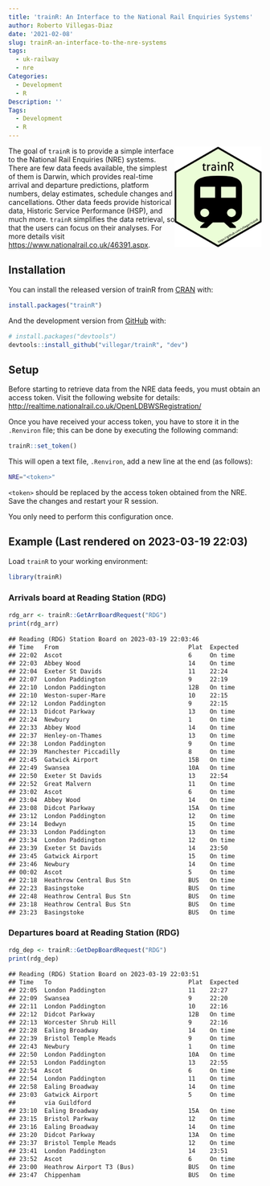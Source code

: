 ```yaml
---
title: 'trainR: An Interface to the National Rail Enquiries Systems'
author: Roberto Villegas-Diaz
date: '2021-02-08'
slug: trainR-an-interface-to-the-nre-systems
tags:
  - uk-railway
  - nre
Categories:
  - Development
  - R
Description: ''
Tags:
  - Development
  - R
---
```


<img src="https://raw.githubusercontent.com/villegar/trainR/main/inst/images/logo.png" alt="logo" align="right" height=200px/>

The goal of `trainR` is to provide a simple interface to the 
National Rail Enquiries (NRE) systems. There are few data feeds 
available, the simplest of them is Darwin, which provides real-time 
arrival and departure predictions, platform numbers, delay estimates, 
schedule changes and cancellations. Other data feeds provide historical 
data, Historic Service Performance (HSP), and much more. `trainR` 
simplifies the data retrieval, so that the users can focus on their 
analyses. For more details visit 
https://www.nationalrail.co.uk/46391.aspx.

## Installation

You can install the released version of trainR from [CRAN](https://CRAN.R-project.org) with:

``` r
install.packages("trainR")
```

And the development version from [GitHub](https://github.com/) with:

``` r
# install.packages("devtools")
devtools::install_github("villegar/trainR", "dev")
```

## Setup
Before starting to retrieve data from the NRE data feeds, you must obtain an access token. 
Visit the following website for details: http://realtime.nationalrail.co.uk/OpenLDBWSRegistration/

Once you have received your access token, you have to store it in the `.Renviron` file; this can be 
done by executing the following command:


```r
trainR::set_token()
```

This will open a text file, `.Renviron`, add a new line at the end (as follows):

```bash
NRE="<token>"
```

`<token>` should be replaced by the access token obtained from the NRE. Save the changes and restart 
your R session.

You only need to perform this configuration once.

## Example (Last rendered on 2023-03-19 22:03)

Load `trainR` to your working environment:

```r
library(trainR)
```

### Arrivals board at Reading Station (RDG)


```r
rdg_arr <- trainR::GetArrBoardRequest("RDG")
print(rdg_arr)
```

```
## Reading (RDG) Station Board on 2023-03-19 22:03:46
## Time   From                                    Plat  Expected
## 22:02  Ascot                                   6     On time
## 22:03  Abbey Wood                              14    On time
## 22:04  Exeter St Davids                        11    22:24
## 22:07  London Paddington                       9     22:19
## 22:10  London Paddington                       12B   On time
## 22:10  Weston-super-Mare                       10    22:15
## 22:12  London Paddington                       9     22:15
## 22:13  Didcot Parkway                          13    On time
## 22:24  Newbury                                 1     On time
## 22:33  Abbey Wood                              14    On time
## 22:37  Henley-on-Thames                        13    On time
## 22:38  London Paddington                       9     On time
## 22:39  Manchester Piccadilly                   8     On time
## 22:45  Gatwick Airport                         15B   On time
## 22:49  Swansea                                 10A   On time
## 22:50  Exeter St Davids                        13    22:54
## 22:52  Great Malvern                           11    On time
## 23:02  Ascot                                   6     On time
## 23:04  Abbey Wood                              14    On time
## 23:08  Didcot Parkway                          15A   On time
## 23:12  London Paddington                       12    On time
## 23:14  Bedwyn                                  15    On time
## 23:33  London Paddington                       13    On time
## 23:34  London Paddington                       12    On time
## 23:39  Exeter St Davids                        14    23:50
## 23:45  Gatwick Airport                         15    On time
## 23:46  Newbury                                 14    On time
## 00:02  Ascot                                   5     On time
## 22:18  Heathrow Central Bus Stn                BUS   On time
## 22:23  Basingstoke                             BUS   On time
## 22:48  Heathrow Central Bus Stn                BUS   On time
## 23:18  Heathrow Central Bus Stn                BUS   On time
## 23:23  Basingstoke                             BUS   On time
```

### Departures board at Reading Station (RDG)


```r
rdg_dep <- trainR::GetDepBoardRequest("RDG")
print(rdg_dep)
```

```
## Reading (RDG) Station Board on 2023-03-19 22:03:51
## Time   To                                      Plat  Expected
## 22:05  London Paddington                       11    22:27
## 22:09  Swansea                                 9     22:20
## 22:11  London Paddington                       10    22:16
## 22:12  Didcot Parkway                          12B   On time
## 22:13  Worcester Shrub Hill                    9     22:16
## 22:28  Ealing Broadway                         14    On time
## 22:39  Bristol Temple Meads                    9     On time
## 22:43  Newbury                                 1     On time
## 22:50  London Paddington                       10A   On time
## 22:53  London Paddington                       13    22:55
## 22:54  Ascot                                   6     On time
## 22:54  London Paddington                       11    On time
## 22:58  Ealing Broadway                         14    On time
## 23:03  Gatwick Airport                         5     On time
##        via Guildford                           
## 23:10  Ealing Broadway                         15A   On time
## 23:15  Bristol Parkway                         12    On time
## 23:16  Ealing Broadway                         14    On time
## 23:20  Didcot Parkway                          13A   On time
## 23:37  Bristol Temple Meads                    12    On time
## 23:41  London Paddington                       14    23:51
## 23:52  Ascot                                   6     On time
## 23:00  Heathrow Airport T3 (Bus)               BUS   On time
## 23:47  Chippenham                              BUS   On time
```
